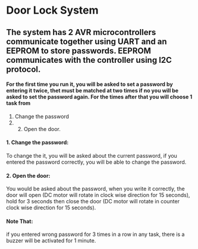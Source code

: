 # Door Lock System
## The system has 2 AVR microcontrollers communicate together using UART and an EEPROM to store passwords. EEPROM communicates with the controller using I2C protocol.

#### For the first time you run it, you will be asked to set a password by entering it twice, thet must be matched at two times if no you will be asked to set the password again. For the times after that you will choose 1 task from 
1. Change the password
2. 2. Open the door.

#### 1. Change the password:
To change the it, you will be asked about the current password, if you entered the password correctly, you will be able to change the password.
#### 2. Open the door:
You would be asked about the password, when you write it correctly, the door will open (DC motor will rotate in clock wise direction for 15 seconds), hold for 3 seconds then close the door (DC motor will rotate in counter clock wise direction for 15 seconds).

#### Note That:
if you entered wrong password for 3 times in a row in any task, there is a buzzer will be activated for 1 minute.

